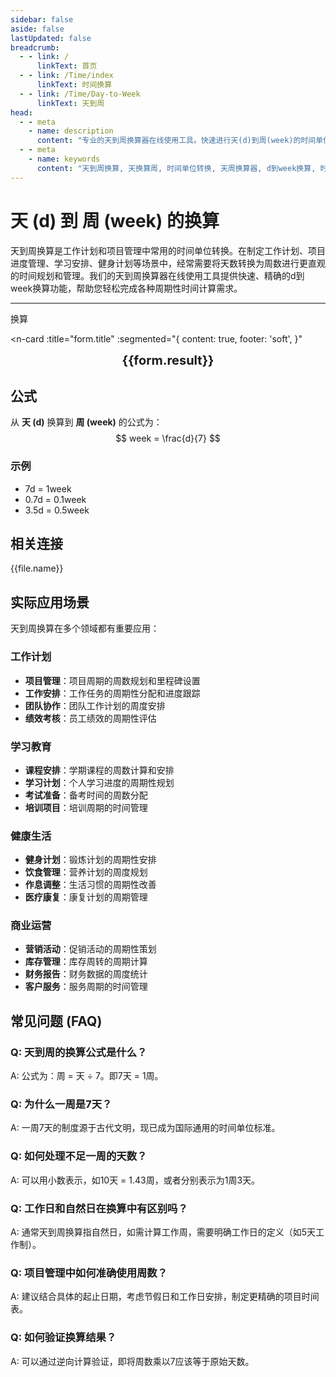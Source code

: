 ```yaml
---
sidebar: false
aside: false
lastUpdated: false
breadcrumb:
  - - link: /
      linkText: 首页
  - - link: /Time/index
      linkText: 时间换算
  - - link: /Time/Day-to-Week
      linkText: 天到周
head:
  - - meta
    - name: description
      content: "专业的天到周换算器在线使用工具。快速进行天(d)到周(week)的时间单位转换，提供精确的换算公式和实用的时间计算功能。支持工作计划、项目管理等周期性时间换算应用场景。"
  - - meta
    - name: keywords
      content: "天到周换算, 天换算周, 时间单位转换, 天周换算器, d到week换算, 时间换算器在线使用, 工作计划, 天数转周, 时间单位换算, 天转换周, 周换算, 时间转换器, 天换周公式, 项目管理, 周期计算"
---
```

# 天 (d) 到 周 (week) 的换算

天到周换算是工作计划和项目管理中常用的时间单位转换。在制定工作计划、项目进度管理、学习安排、健身计划等场景中，经常需要将天数转换为周数进行更直观的时间规划和管理。我们的天到周换算器在线使用工具提供快速、精确的d到week换算功能，帮助您轻松完成各种周期性时间计算需求。

---
<script setup>
import { onMounted, reactive, inject, ref } from 'vue'
import { NButton,NForm ,NFormItem,NInput,NInputNumber,NSelect,NCard,useMessage,NGrid ,NGi  } from 'naive-ui'
import { defineClientComponent } from 'vitepress'
import { Time } from '../files';

const convert = inject('convert')

const seoKey = ['天到周换算','天换算周','时间单位转换','天周换算器','d到week换算','时间换算器在线使用','工作计划','天数转周','天转换周','周换算','时间转换器','天换周公式','项目管理','周期计算','天','周','时间换算','时间单位']

const form = reactive({
  number: null,
  result: '',
  title: '天到周换算器',
})

const convertHandler = () => {
  if (form.number !== null && !isNaN(form.number)) {
    const convertedValue = parseFloat(form.number) / 7
    form.result = `${form.number}d = ${convertedValue.toFixed(3)}week`
  } else {
    form.result = '请输入有效的数值。'
  }
}
</script>

<n-form size="large" :model="form">
  <n-form-item label="天 (d)">
    <n-input-number v-model:value="form.number" placeholder="输入天" style="width: 100%" />
  </n-form-item>
  <n-form-item>
    <n-button type="info" @click="convertHandler" block>换算</n-button>
  </n-form-item>
</n-form>

<n-card
  :title="form.title"
  :segmented="{
    content: true,
    footer: 'soft',
  }"
>
  <div  style="text-align:center;font-size:20px;">
    <strong>{{form.result}}</strong>
  </div>
  <template #footer>
    <div>
      <span v-for="item of seoKey" :key="item">{{item}}，</span>
    </div>
  </template>
</n-card>

## 公式

从 **天 (d)** 换算到 **周 (week)** 的公式为：
$$ week = \frac{d}{7} $$

### 示例
- 7d = 1week
- 0.7d = 0.1week
- 3.5d = 0.5week
## 相关连接
<n-grid x-gap="12" :cols="2">
  <n-gi v-for="(file, index) in Time" :key="index">
    <n-button
      text
      tag="a"
      :href="file.path"
      type="info"
    >
      {{file.name}}
    </n-button>
  </n-gi>
</n-grid>

## 实际应用场景

天到周换算在多个领域都有重要应用：

### 工作计划
- **项目管理**：项目周期的周数规划和里程碑设置
- **工作安排**：工作任务的周期性分配和进度跟踪
- **团队协作**：团队工作计划的周度安排
- **绩效考核**：员工绩效的周期性评估

### 学习教育
- **课程安排**：学期课程的周数计算和安排
- **学习计划**：个人学习进度的周期性规划
- **考试准备**：备考时间的周数分配
- **培训项目**：培训周期的时间管理

### 健康生活
- **健身计划**：锻炼计划的周期性安排
- **饮食管理**：营养计划的周度规划
- **作息调整**：生活习惯的周期性改善
- **医疗康复**：康复计划的周期管理

### 商业运营
- **营销活动**：促销活动的周期性策划
- **库存管理**：库存周转的周期计算
- **财务报告**：财务数据的周度统计
- **客户服务**：服务周期的时间管理

## 常见问题 (FAQ)

### Q: 天到周的换算公式是什么？
A: 公式为：周 = 天 ÷ 7。即7天 = 1周。

### Q: 为什么一周是7天？
A: 一周7天的制度源于古代文明，现已成为国际通用的时间单位标准。

### Q: 如何处理不足一周的天数？
A: 可以用小数表示，如10天 = 1.43周，或者分别表示为1周3天。

### Q: 工作日和自然日在换算中有区别吗？
A: 通常天到周换算指自然日，如需计算工作周，需要明确工作日的定义（如5天工作制）。

### Q: 项目管理中如何准确使用周数？
A: 建议结合具体的起止日期，考虑节假日和工作日安排，制定更精确的项目时间表。

### Q: 如何验证换算结果？
A: 可以通过逆向计算验证，即将周数乘以7应该等于原始天数。